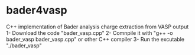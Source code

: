 # bader4vasp
C++ implementation of Bader analysis charge extraction from VASP output
1- Download the code "bader_vasp.cpp"
2- Comnpile it with "g++ -o bader_vasp bader_vasp.cpp" or other C++ compiler
3- Run the excutable "./bader_vasp"
